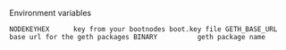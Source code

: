 Environment variables

`
NODEKEYHEX      key from your bootnodes boot.key file
GETH_BASE_URL   base url for the geth packages
BINARY          geth package name
`

